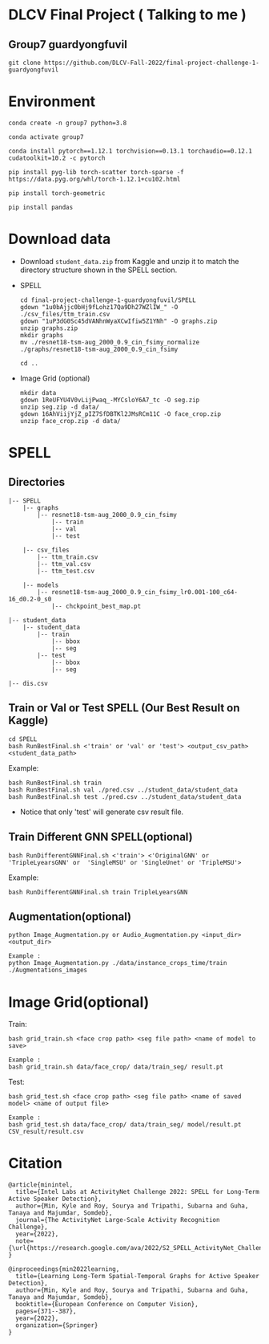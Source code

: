 # DLCV Final Project ( Talking to me )
## Group7 guardyongfuvil

```
git clone https://github.com/DLCV-Fall-2022/final-project-challenge-1-guardyongfuvil
```
# Environment

```
conda create -n group7 python=3.8

conda activate group7

conda install pytorch==1.12.1 torchvision==0.13.1 torchaudio==0.12.1 cudatoolkit=10.2 -c pytorch
```

```
pip install pyg-lib torch-scatter torch-sparse -f https://data.pyg.org/whl/torch-1.12.1+cu102.html

pip install torch-geometric

pip install pandas
```

# Download data
* Download `student_data.zip` from Kaggle and unzip it to match the directory structure shown in the SPELL section.

* SPELL
  ```
  cd final-project-challenge-1-guardyongfuvil/SPELL
  gdown "1u0bAjjc0bHj9fLohz17Qa9Dh27WZlIW_" -O ./csv_files/ttm_train.csv
  gdown "1uP3dG0Sc45dVANhnWyaXCwIfiw5Z1YNh" -O graphs.zip
  unzip graphs.zip
  mkdir graphs
  mv ./resnet18-tsm-aug_2000_0.9_cin_fsimy_normalize ./graphs/resnet18-tsm-aug_2000_0.9_cin_fsimy

  cd ..
  ```

* Image Grid (optional)
  ```shell script=
  mkdir data
  gdown 1ReUFYU4V0vLijPwaq_-MYCsloY6A7_tc -O seg.zip
  unzip seg.zip -d data/
  gdown 16AhViijYjZ_pIZ7SfDBTKl2JMsRCm11C -O face_crop.zip
  unzip face_crop.zip -d data/
  ```

# SPELL
## Directories
```
|-- SPELL
    |-- graphs
        |-- resnet18-tsm-aug_2000_0.9_cin_fsimy
            |-- train
            |-- val
            |-- test

    |-- csv_files
        |-- ttm_train.csv 
        |-- ttm_val.csv
        |-- ttm_test.csv

    |-- models
        |-- resnet18-tsm-aug_2000_0.9_cin_fsimy_lr0.001-100_c64-16_d0.2-0_s0
            |-- chckpoint_best_map.pt

|-- student_data
    |-- student_data
        |-- train
            |-- bbox
            |-- seg
        |-- test
            |-- bbox
            |-- seg

|-- dis.csv

```

## Train or Val or Test SPELL (Our Best Result on Kaggle)
```
cd SPELL
bash RunBestFinal.sh <'train' or 'val' or 'test'> <output_csv_path> <student_data_path>
```
Example:
```
bash RunBestFinal.sh train
bash RunBestFinal.sh val ./pred.csv ../student_data/student_data
bash RunBestFinal.sh test ./pred.csv ../student_data/student_data
```
* Notice that only 'test' will generate csv result file.


## Train Different GNN SPELL(optional)
```
bash RunDifferentGNNFinal.sh <'train'> <'OriginalGNN' or 'TripleLyearsGNN' or  'SingleMSU' or 'SingleUnet' or 'TripleMSU'>
```
Example:
```
bash RunDifferentGNNFinal.sh train TripleLyearsGNN
```

## Augmentation(optional)
```
python Image_Augmentation.py or Audio_Augmentation.py <input_dir> <output_dir>

Example :
python Image_Augmentation.py ./data/instance_crops_time/train ./Augmentations_images

```

# Image Grid(optional)
Train:
```shell script=
bash grid_train.sh <face crop path> <seg file path> <name of model to save>

Example :
bash grid_train.sh data/face_crop/ data/train_seg/ result.pt
```
Test:
```shell script=
bash grid_test.sh <face crop path> <seg file path> <name of saved model> <name of output file>

Example :
bash grid_test.sh data/face_crop/ data/train_seg/ model/result.pt CSV_result/result.csv
```

# Citation
```
@article{minintel,
  title={Intel Labs at ActivityNet Challenge 2022: SPELL for Long-Term Active Speaker Detection},
  author={Min, Kyle and Roy, Sourya and Tripathi, Subarna and Guha, Tanaya and Majumdar, Somdeb},
  journal={The ActivityNet Large-Scale Activity Recognition Challenge},
  year={2022},
  note={\url{https://research.google.com/ava/2022/S2_SPELL_ActivityNet_Challenge_2022.pdf}}
}
```
```
@inproceedings{min2022learning,
  title={Learning Long-Term Spatial-Temporal Graphs for Active Speaker Detection},
  author={Min, Kyle and Roy, Sourya and Tripathi, Subarna and Guha, Tanaya and Majumdar, Somdeb},
  booktitle={European Conference on Computer Vision},
  pages={371--387},
  year={2022},
  organization={Springer}
}
```


